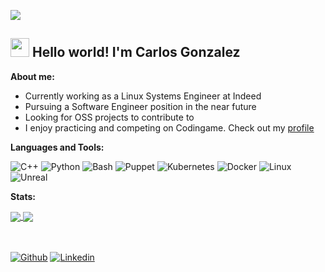 <p><img src="https://media1.tenor.com/images/9629b913901d630a66ad9e990a504f7b/tenor.gif?itemid=18852575"></p>

<h2><img src="https://raw.githubusercontent.com/MartinHeinz/MartinHeinz/master/wave.gif" width="30px"> Hello world! I'm Carlos Gonzalez</h2>


**About me:**

- Currently working as a Linux Systems Engineer at Indeed
- Pursuing a Software Engineer position in the near future
- Looking for OSS projects to contribute to
- I enjoy practicing and competing on Codingame. Check out my [profile](https://www.codingame.com/profile/d76676fcfe843458784b224b368008d78450792)


**Languages and Tools:** 

![C++](https://img.shields.io/badge/-C++-black?style=flat&logo=c%2B%2B)
![Python](https://img.shields.io/badge/-Python-black?style=flat&logo=python)
![Bash](https://img.shields.io/badge/-Bash-black?style=flat&logo=gnu-bash)
![Puppet](https://img.shields.io/badge/-Puppet-black?style=flat&logo=puppet)
![Kubernetes](https://img.shields.io/badge/-Kubernetes-black?style=flat&logo=kubernetes)
![Docker](https://img.shields.io/badge/-Docker-black?style=flat&logo=docker)
![Linux](https://img.shields.io/badge/-Linux-black?style=flat&logo=linux)
![Unreal](https://img.shields.io/badge/-Unreal-black?style=flat&logo=unreal-engine)



**Stats:** 

<a href="https://github.com/anuraghazra/github-readme-stats">
  <img align="center" src="https://github-readme-stats.vercel.app/api?username=lowzg&show_icons=true&theme=dark" />
</a>
<a href="https://github.com/anuraghazra/github-readme-stats">
  <img align="center" src="https://github-readme-stats.vercel.app/api/top-langs/?username=lowzg&show_icons=true&theme=dark" />
</a>

<br></br>
[![Github](https://img.shields.io/badge/-Github-000?style=flat&logo=Github&logoColor=white)](https://github.com/lowzg)
[![Linkedin](https://img.shields.io/badge/-LinkedIn-blue?style=flat&logo=Linkedin&logoColor=white)](https://www.linkedin.com/in/lowzg)
